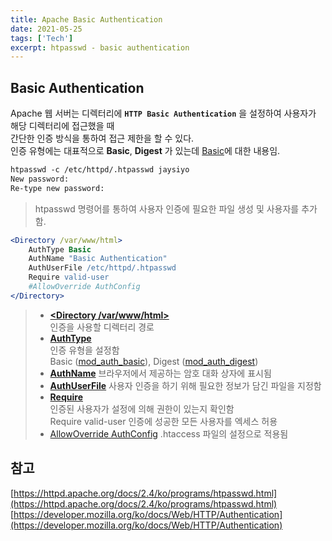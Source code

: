 ```yaml
---
title: Apache Basic Authentication
date: 2021-05-25
tags: ['Tech']
excerpt: htpasswd - basic authentication
---
```


## Basic Authentication
Apache 웹 서버는 디렉터리에 **`HTTP Basic Authentication`** 을 설정하여 사용자가 해당 디렉터리에 접근했을 때   
간단한 인증 방식을 통하여 접근 제한을 할 수 있다.  
인증 유형에는 대표적으로 **Basic**, **Digest** 가 있는데 <U>Basic</U>에 대한 내용임.

```apache
htpasswd -c /etc/httpd/.htpasswd jaysiyo
New password: 
Re-type new password:
```
> htpasswd 명령어를 통하여 사용자 인증에 필요한 파일 생성 및 사용자를 추가함.

```apache
<Directory /var/www/html>
    AuthType Basic
    AuthName "Basic Authentication"
    AuthUserFile /etc/httpd/.htpasswd
    Require valid-user
    #AllowOverride AuthConfig 
</Directory>
```

> - **[&lt;Directory /var/www/html&gt;](https://httpd.apache.org/docs/2.4/ko/mod/core.html#directory)**  
인증을 사용할 디렉터리 경로  
> - **[AuthType](https://httpd.apache.org/docs/2.4/ko/mod/mod_authn_core.html#authtype)**  
인증 유형을 설정함  
Basic ([mod_auth_basic](https://httpd.apache.org/docs/2.4/mod/mod_auth_basic.html)), Digest ([mod_auth_digest](https://httpd.apache.org/docs/2.4/ko/mod/mod_auth_digest.html))  
> - **[AuthName](https://httpd.apache.org/docs/2.4/ko/mod/mod_authn_core.html#authname)**
브라우저에서 제공하는 암호 대화 상자에 표시됨  
> - **[AuthUserFile](https://httpd.apache.org/docs/2.4/ko/mod/mod_authn_file.html#authuserfile)**
사용자 인증을 하기 위해 필요한 정보가 담긴 파일을 지정함  
> - **[Require](https://httpd.apache.org/docs/2.4/ko/mod/mod_authz_core.html#require)**  
인증된 사용자가 설정에 의해 권한이 있는지 확인함  
Require valid-user 인증에 성공한 모든 사용자를 엑세스 허용  
> - [AllowOverride AuthConfig](https://httpd.apache.org/docs/current/ko/mod/core.html#allowoverride)
.htaccess 파일의 설정으로 적용됨

## 참고
[https://httpd.apache.org/docs/2.4/ko/programs/htpasswd.html](https://httpd.apache.org/docs/2.4/ko/programs/htpasswd.html)
[https://developer.mozilla.org/ko/docs/Web/HTTP/Authentication](https://developer.mozilla.org/ko/docs/Web/HTTP/Authentication)








